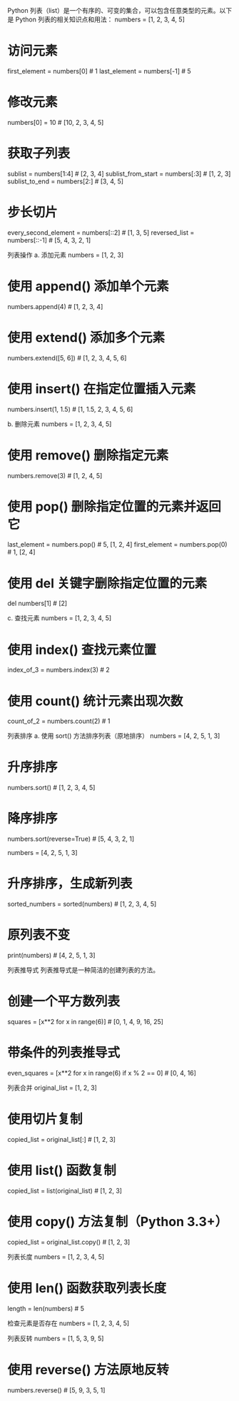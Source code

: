 Python 列表（list）是一个有序的、可变的集合，可以包含任意类型的元素。以下是 Python 列表的相关知识点和用法：
numbers = [1, 2, 3, 4, 5]

# 访问元素
first_element = numbers[0]  # 1
last_element = numbers[-1]  # 5

# 修改元素
numbers[0] = 10  # [10, 2, 3, 4, 5]

# 获取子列表
sublist = numbers[1:4]  # [2, 3, 4]
sublist_from_start = numbers[:3]  # [1, 2, 3]
sublist_to_end = numbers[2:]  # [3, 4, 5]

# 步长切片
every_second_element = numbers[::2]  # [1, 3, 5]
reversed_list = numbers[::-1]  # [5, 4, 3, 2, 1]

列表操作
a. 添加元素
numbers = [1, 2, 3]

# 使用 append() 添加单个元素
numbers.append(4)  # [1, 2, 3, 4]

# 使用 extend() 添加多个元素
numbers.extend([5, 6])  # [1, 2, 3, 4, 5, 6]

# 使用 insert() 在指定位置插入元素
numbers.insert(1, 1.5)  # [1, 1.5, 2, 3, 4, 5, 6]

b. 删除元素
numbers = [1, 2, 3, 4, 5]

# 使用 remove() 删除指定元素
numbers.remove(3)  # [1, 2, 4, 5]

# 使用 pop() 删除指定位置的元素并返回它
last_element = numbers.pop()  # 5, [1, 2, 4]
first_element = numbers.pop(0)  # 1, [2, 4]

# 使用 del 关键字删除指定位置的元素
del numbers[1]  # [2]


c. 查找元素
numbers = [1, 2, 3, 4, 5]

# 使用 index() 查找元素位置
index_of_3 = numbers.index(3)  # 2

# 使用 count() 统计元素出现次数
count_of_2 = numbers.count(2)  # 1

列表排序
a. 使用 sort() 方法排序列表（原地排序）
numbers = [4, 2, 5, 1, 3]

# 升序排序
numbers.sort()  # [1, 2, 3, 4, 5]

# 降序排序
numbers.sort(reverse=True)  # [5, 4, 3, 2, 1]


numbers = [4, 2, 5, 1, 3]

# 升序排序，生成新列表
sorted_numbers = sorted(numbers)  # [1, 2, 3, 4, 5]

# 原列表不变
print(numbers)  # [4, 2, 5, 1, 3]

列表推导式
列表推导式是一种简洁的创建列表的方法。
# 创建一个平方数列表
squares = [x**2 for x in range(6)]  # [0, 1, 4, 9, 16, 25]

# 带条件的列表推导式
even_squares = [x**2 for x in range(6) if x % 2 == 0]  # [0, 4, 16]

列表合并
original_list = [1, 2, 3]

# 使用切片复制
copied_list = original_list[:]  # [1, 2, 3]

# 使用 list() 函数复制
copied_list = list(original_list)  # [1, 2, 3]

# 使用 copy() 方法复制（Python 3.3+）
copied_list = original_list.copy()  # [1, 2, 3]

列表长度
numbers = [1, 2, 3, 4, 5]

# 使用 len() 函数获取列表长度
length = len(numbers)  # 5

检查元素是否存在
numbers = [1, 2, 3, 4, 5]



列表反转
numbers = [1, 5, 3, 9, 5]

# 使用 reverse() 方法原地反转
numbers.reverse()  # [5, 9, 3, 5, 1]


